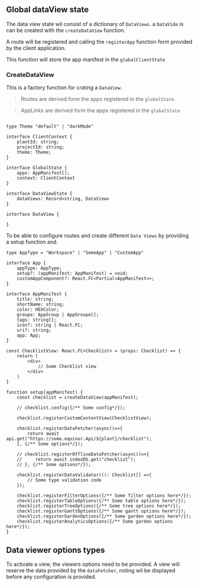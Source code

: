 ## Global dataView state

The data view state wil consist of a dictionary of `DataViews`.
a `DataVide` is can be created with the `createDataView` function.

A route will be registered and calling the `registerApp` function form provided by the client application.

This function will store the app manifest in the  `globalClientState`


### CreateDataView
This is a factory function for crating a `DataView`. 
 
> Routes are derived form the apps registered in the `globalState`.

> AppLinks are derived form the apps registered in the `globalState`

```TS

type Theme "default" | "darkMode"

interface ClientContext {
    plantId: string;
    projectId: string;
    theme: Theme;
}

interface GlobalState {
    apps: AppManifest[];
    context: ClientContext
}

```


```TS
interface DataViewState {
    dataViews: Record<string, DataView>
}

interface DataView {

}

```



To be able to configure routes and create different `Data Views` by providing a setup function and.

```TS
type AppType = "Workspace" | "SomeApp" | "CustomApp"

interface App {
    appType: AppType;
    setup?: (appManifest: AppManifest) = void;
    customAppComponent?: React.FC<Partial<AppManifest>>;
}

interface AppManifest {
    title: string;
    shortName: string;
    color: HEXColor;
    groupe: AppGroup | AppGroupe[];
    tags: string[];
    icon?: string | React.FC;
    uri?: string;
    app: App;
}

const ChecklistView: React.FC<Checklist> = (props: Checklist) => {
    return (
        <div>
            // Some Checklist view
        </div>
    )
}

function setup(appManifest) {
    const checklist = createDataView(appManifest);

    // checklist.config({/** Some config*/});

    checklist.registerCustomContentView(ChecklistView);

    checklist.registerDataFetcher(async()=>{
        return await api.get("https://some.equinor.Api/${plant}/checklist");
    }, {/** Some options*/});

    // checklist.registerOfflineDataFetcher(async()=>{
    //     return await indexDb.get("checklist");
    // }, {/** Some options*/});

    checklist.registerDataValidator((): Checklist[] =>{
        // Some type validation code 
    });

    checklist.registerFilterOptions({/** Some filter options here*/});
    checklist.registerTableOptions({/** Some table options here*/});
    checklist.registerTreeOptions({/** Some tree options here*/});
    checklist.registerGanttOptions({/** Some gantt options here*/});
    checklist.registerGardenOptions({/** Some garden options here*/});
    checklist.registerAnalyticsOptions({/** Some garden options here*/});
}

```

## Data viewer options types

To activate a view, the viewers options need to be provided. A view will reserve the  data provided by the `dataFetcher`, 
noting wil be displayed before any configuration is provided.


```TS 

```
